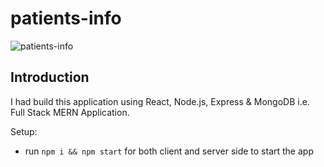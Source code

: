 # patients-info
![patients-info](https://i.ibb.co/H4N6mzX/pateint-info.png)

## Introduction

I had build this application using React, Node.js, Express & MongoDB i.e. Full Stack MERN Application. 


Setup:
- run ```npm i && npm start``` for both client and server side to start the app
